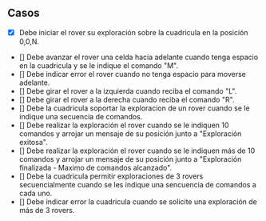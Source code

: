 ## Casos
- [x] Debe iniciar el rover su exploración sobre la cuadricula en la posición 0,0,N.
- [] Debe avanzar el rover una celda hacia adelante cuando tenga espacio en la cuadricula y se le indique el comando "M".
- [] Debe indicar error el rover cuando no tenga espacio para moverse adelante.
- [] Debe girar el rover a la izquierda cuando reciba el comando "L".
- [] Debe girar el rover a la derecha cuando reciba el comando "R".
- [] Debe la cuadricula soportar la exploracion de un rover cuando se le indique una secuencia de comandos.
- [] Debe realizar la exploración el rover cuando se le indiquen 10 comandos y arrojar un mensaje de su posición junto a "Exploración exitosa". 
- [] Debe realizar la exploración el rover cuando se le indiquen más de 10 comandos y arrojar un mensaje de su posición junto a "Exploración finalizada - Maximo de comandos alcanzado".
- [] Debe la cuadricula permitir exploraciones de 3 rovers secuencialmente cuando se les indique una sencuencia de comandos a cada uno.
- [] Debe indicar error la cuadricula cuando se solicite una exploración de más de 3 rovers.

